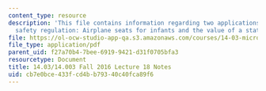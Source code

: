 ```yaml
---
content_type: resource
description: 'This file contains information regarding two applications of risk and
  safety regulation: Airplane seats for infants and the value of a statistical life.'
file: https://ol-ocw-studio-app-qa.s3.amazonaws.com/courses/14-03-microeconomic-theory-and-public-policy-fall-2016/cb7e0bce433fcd4bb79340c40fca89f6_MIT14_03F16_lec18.pdf
file_type: application/pdf
parent_uid: f27a70b4-7bee-6919-9421-d31f0705bfa3
resourcetype: Document
title: 14.03/14.003 Fall 2016 Lecture 18 Notes
uid: cb7e0bce-433f-cd4b-b793-40c40fca89f6
---
```

